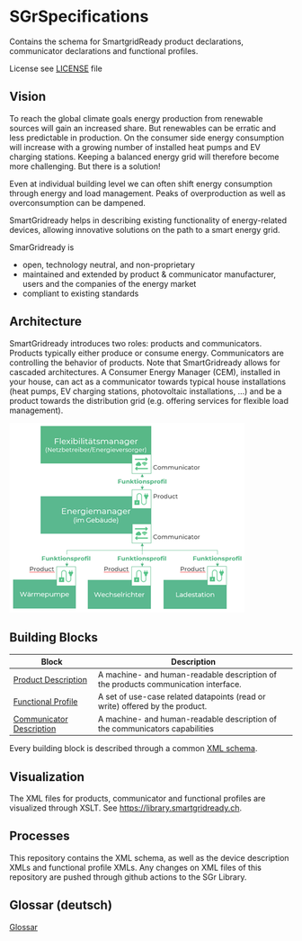 # SGrSpecifications
Contains the schema for SmartgridReady product declarations, communicator declarations and functional profiles.

License see [LICENSE](LICENSE) file

## Vision
To reach the global climate goals energy production from renewable sources will gain an increased share. But
renewables can be erratic and less predictable in production. On the consumer side energy consumption will increase
with a growing number of installed heat pumps and EV charging stations. Keeping a balanced energy grid will therefore
become more challenging. But there is a solution!

Even at individual building level we can often shift energy consumption through energy and load management. Peaks of
overproduction as well as overconsumption can be dampened.

SmartGridready helps in describing existing functionality of energy-related devices, allowing innovative solutions on the
path to a smart energy grid.

SmarGridready is
- open, technology neutral, and non-proprietary
- maintained and extended by product & communicator manufacturer, users and the companies of the energy market
- compliant to existing standards

## Architecture
SmartGridready introduces two roles: products and communicators. Products typically either produce or consume energy.
Communicators are controlling the behavior of products. Note that SmartGridready allows for cascaded architectures. A
Consumer Energy Manager (CEM), installed in your house, can act as a communicator towards typical house installations
(heat pumps, EV charging stations, photovoltaic installations, ...) and be a product towards the distribution grid (e.g.
offering services for flexible load management).

![SmartGridready architecture](doc/architecture.png)

## Building Blocks
| Block | Description |
|-------|-------------|
| [Product Description](doc/product.md) | A machine- and human-readable description of the products communication interface. |
| [Functional Profile](doc/functionalProfile.md) | A set of use-case related datapoints (read or write) offered by the product. |
| [Communicator Description](doc/communicator.md) | A machine- and human-readable description of the communicators capabilities |

Every building block is described through a common [XML schema](doc/SGrSchema.md).

## Visualization

The XML files for products, communicator and functional profiles are visualized through XSLT. 
See https://library.smartgridready.ch.

## Processes
This repository contains the XML schema, as well as the device description XMLs and functional profile XMLs.
Any changes on XML files of this repository are pushed through github actions to the SGr Library.

## Glossar (deutsch)

[Glossar](doc/Glossary.md)
